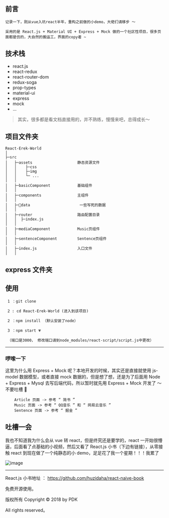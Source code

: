 ## 前言

```base
记录一下，刚从vue入坑react半年，重构之前做的小demo，大佬们请移步 ～

采用的是 React.js + Material UI + Express + Mock 做的一个社区性项目，很多页面都是仿的，大自然的搬运工，界面的copy者 ~
```

## 技术栈

<ul>
    <li>react.js</li>
    <li>react-redux</li>  
    <li>react-router-dom</li>
    <li>redux-soga</li>
    <li>prop-types</li>
    <li>material-ui</li>
    <li>express</li>
    <li>mock</li>
    <li>...</li>
</ul>

> 其实，很多都是看文档直接用的，并不熟练，慢慢来吧，总得成长～

## 项目文件夹

```
React-Erek-World
│
├─src
│   ├─assets                    静态资源文件
│   │    ├─css
│   │    ├─img
│   │    └─ ...
│   │
│   ├─basicComponent            基础组件
│   │
│   ├─components                主组件
│   │
│   ├─data                      一些写死的数据
│   │
│   ├─router                    路由配置目录
│   │  ├─index.js
│   │
│   ├─mediaComponent            Music页组件
│   │
│   ├─sentenceComponent         Sentence页组件
│   │
│   ├─index.js                  入口文件
│   │
```

## express 文件夹

## 使用

```base
 1 ：git clone

 2 : cd React-Erek-World (进入到该项目)

 2 ：npm install （默认安装了node）

 3 ：npm start 💗

 （端口是3000， 修改端口请到node_modules/react-script/script.js中更改）

```

---

### 啰嗦一下

这里为什么用 Express + Mock 呢？本地开发的时候，其实还是直接就使用 js-model 数据模型，或者直接 mock 数据的，但是想了想，还是为了后面用 Node + Express + Mysql 去写后端代码，所以暂时就先用 Express + Mock 开发了 ～ 不要吐槽 🙏

```base
    Article 页面 -> 参考 “ 简书 ”
    Music 页面 -> 参考 “ QQ音乐 ” 和 “ 网易云音乐 ”
    Sentence 页面 -> 参考 “ 掘金 ”
```

## 吐槽一会

我也不知道我为什么会从 vue 转 react，但是终究还是要学的，react 一开始很懵逼，后面看了点基础的小视频，然后又看了 React.js 小书（下边有链接），从零接触 react 到现在做了一个纯静态的小 demo，足足花了我一个星期！！！我累了

![image](https://github.com/PDKSophia/ONE_WORD/raw/master/images/g2.gif)

---

React.js 小书地址 ： https://github.com/huzidaha/react-naive-book

免费开源使用。

版权所有 Copyright © 2018 by PDK

All rights reserved。
